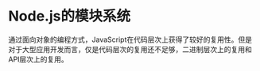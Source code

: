 # Node.js的模块系统

通过面向对象的编程方式，JavaScript在代码层次上获得了较好的复用性。但是对于大型应用开发而言，仅是代码层次的复用还不足够，二进制层次上的复用和API层次上的复用。